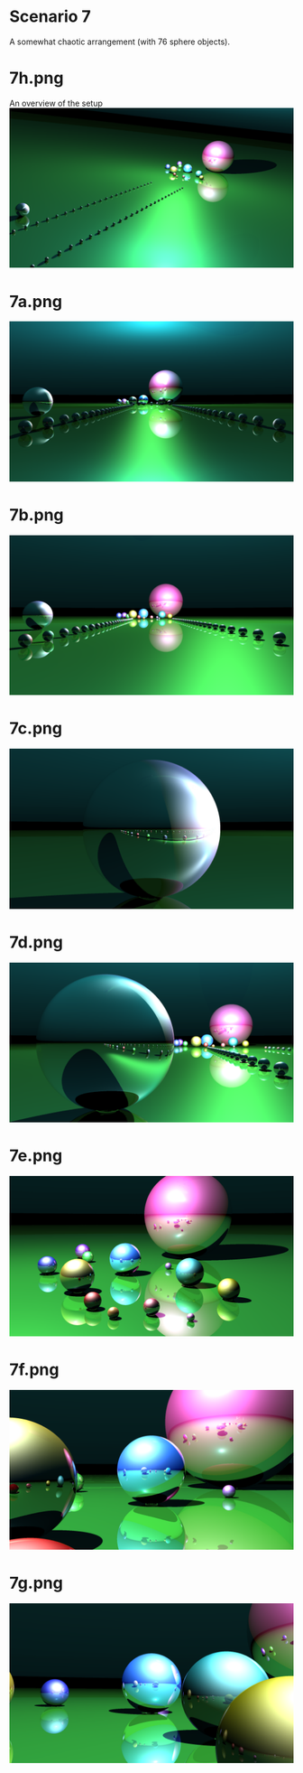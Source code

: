 # Scenario 7
A somewhat chaotic arrangement (with 76 sphere objects).

# 7h.png
An overview of the setup
<img src="7h.png?raw=true" alt="drawing"/>

# 7a.png
<img src="7a.png?raw=true" alt="drawing"/>

# 7b.png
<img src="7b.png?raw=true" alt="drawing"/>

# 7c.png
<img src="7c.png?raw=true" alt="drawing"/>

# 7d.png
<img src="7d.png?raw=true" alt="drawing"/>

# 7e.png
<img src="7e.png?raw=true" alt="drawing"/>

# 7f.png
<img src="7f.png?raw=true" alt="drawing"/>

# 7g.png
<img src="7g.png?raw=true" alt="drawing"/>
